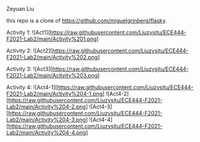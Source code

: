 Zeyuan Liu

this repo is a clone of https://github.com/miguelgrinberg/flasky.

Activity 1:
![Act1][https://raw.githubusercontent.com/Liuzysjtu/ECE444-F2021-Lab2/main/Activity%201.png]

Activity 2:
![Act2][https://raw.githubusercontent.com/Liuzysjtu/ECE444-F2021-Lab2/main/Activity%202.png]

Activity 3:
![Act3][https://raw.githubusercontent.com/Liuzysjtu/ECE444-F2021-Lab2/main/Activity%203.png]

Activity 4:
![Act4-1][https://raw.githubusercontent.com/Liuzysjtu/ECE444-F2021-Lab2/main/Activity%204-1.png]
![Act4-2][https://raw.githubusercontent.com/Liuzysjtu/ECE444-F2021-Lab2/main/Activity%204-2.png]
![Act4-3][https://raw.githubusercontent.com/Liuzysjtu/ECE444-F2021-Lab2/main/Activity%204-3.png]
![Act4-4][https://raw.githubusercontent.com/Liuzysjtu/ECE444-F2021-Lab2/main/Activity%204-4.png]
